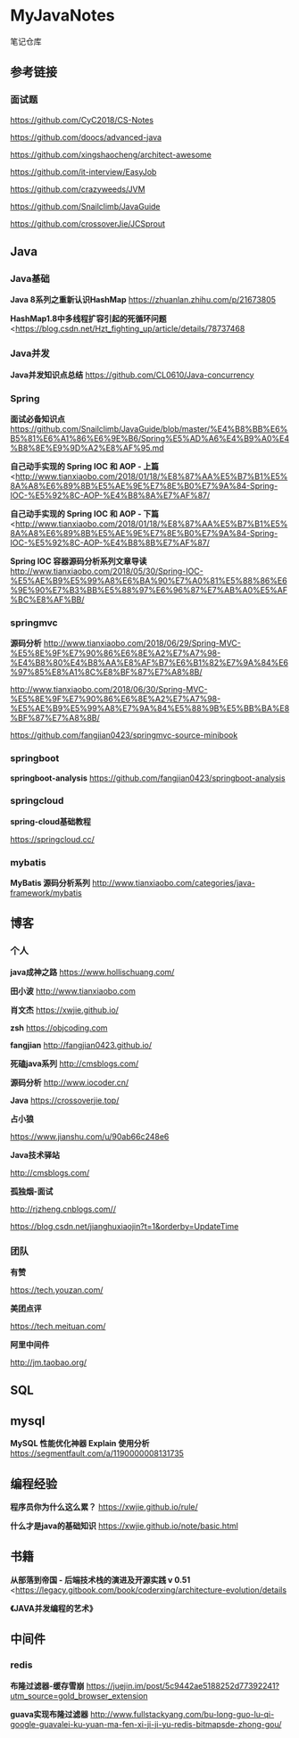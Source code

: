 # MyJavaNotes
笔记仓库

## 参考链接

### 面试题

<https://github.com/CyC2018/CS-Notes>

<https://github.com/doocs/advanced-java>

<https://github.com/xingshaocheng/architect-awesome>

<https://github.com/it-interview/EasyJob>

https://github.com/crazyweeds/JVM 

<https://github.com/Snailclimb/JavaGuide>

<https://github.com/crossoverJie/JCSprout>





## **Java**

### **Java基础**

**Java   8系列之重新认识HashMap**
<https://zhuanlan.zhihu.com/p/21673805>



**HashMap1.8中多线程扩容引起的死循环问题**
<https://blog.csdn.net/Hzt_fighting_up/article/details/78737468



### **Java并发**
**Java并发知识点总结**
https://github.com/CL0610/Java-concurrency



### **Spring**

**面试必备知识点** <https://github.com/Snailclimb/JavaGuide/blob/master/%E4%B8%BB%E6%B5%81%E6%A1%86%E6%9E%B6/Spring%E5%AD%A6%E4%B9%A0%E4%B8%8E%E9%9D%A2%E8%AF%95.md>



**自己动手实现的 Spring IOC 和 AOP - 上篇**<http://www.tianxiaobo.com/2018/01/18/%E8%87%AA%E5%B7%B1%E5%8A%A8%E6%89%8B%E5%AE%9E%E7%8E%B0%E7%9A%84-Spring-IOC-%E5%92%8C-AOP-%E4%B8%8A%E7%AF%87/

>

**自己动手实现的 Spring IOC 和 AOP - 下篇**<http://www.tianxiaobo.com/2018/01/18/%E8%87%AA%E5%B7%B1%E5%8A%A8%E6%89%8B%E5%AE%9E%E7%8E%B0%E7%9A%84-Spring-IOC-%E5%92%8C-AOP-%E4%B8%8B%E7%AF%87/

>

**Spring IOC 容器源码分析系列文章导读**
<http://www.tianxiaobo.com/2018/05/30/Spring-IOC-%E5%AE%B9%E5%99%A8%E6%BA%90%E7%A0%81%E5%88%86%E6%9E%90%E7%B3%BB%E5%88%97%E6%96%87%E7%AB%A0%E5%AF%BC%E8%AF%BB/>



### **springmvc**

**源码分析**
http://www.tianxiaobo.com/2018/06/29/Spring-MVC-%E5%8E%9F%E7%90%86%E6%8E%A2%E7%A7%98-%E4%B8%80%E4%B8%AA%E8%AF%B7%E6%B1%82%E7%9A%84%E6%97%85%E8%A1%8C%E8%BF%87%E7%A8%8B/



http://www.tianxiaobo.com/2018/06/30/Spring-MVC-%E5%8E%9F%E7%90%86%E6%8E%A2%E7%A7%98-%E5%AE%B9%E5%99%A8%E7%9A%84%E5%88%9B%E5%BB%BA%E8%BF%87%E7%A8%8B/



<https://github.com/fangjian0423/springmvc-source-minibook>





### **springboot**

**springboot-analysis**
https://github.com/fangjian0423/springboot-analysis




### **springcloud**
**spring-cloud基础教程**

https://springcloud.cc/



### **mybatis**

**MyBatis 源码分析系列**
http://www.tianxiaobo.com/categories/java-framework/mybatis




## **博客**

### **个人**

**java成神之路**
https://www.hollischuang.com/



**田小波**
http://www.tianxiaobo.com



**肖文杰**
https://xwjie.github.io/



**zsh** 
https://objcoding.com



**fangjian**
http://fangjian0423.github.io/



**死磕java系列** 
<http://cmsblogs.com/>



**源码分析**
<http://www.iocoder.cn/>



**Java**
https://crossoverjie.top/



**占小狼**

https://www.jianshu.com/u/90ab66c248e6



**Java技术驿站**

http://cmsblogs.com/



**孤独烟-面试**

http://rjzheng.cnblogs.com//



https://blog.csdn.net/jianghuxiaojin?t=1&orderby=UpdateTime




### **团队**

**有赞**

https://tech.youzan.com/



**美团点评**

https://tech.meituan.com/



**阿里中间件**

http://jm.taobao.org/



## **SQL**

## **mysql**

**MySQL 性能优化神器 Explain 使用分析**
<https://segmentfault.com/a/1190000008131735>



## **编程经验**

**程序员你为什么这么累？**
https://xwjie.github.io/rule/



**什么才是java的基础知识**
https://xwjie.github.io/note/basic.html



## **书籍**
**从部落到帝国 - 后端技术栈的演进及开源实践 v 0.51**
<https://legacy.gitbook.com/book/coderxing/architecture-evolution/details



**《JAVA并发编程的艺术》**



## **中间件**

### **redis**

**布隆过滤器-缓存雪崩**
https://juejin.im/post/5c9442ae5188252d77392241?utm_source=gold_browser_extension



**guava实现布隆过滤器**
http://www.fullstackyang.com/bu-long-guo-lu-qi-google-guavalei-ku-yuan-ma-fen-xi-ji-ji-yu-redis-bitmapsde-zhong-gou/








